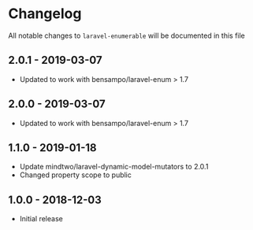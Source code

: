 # Changelog

All notable changes to `laravel-enumerable` will be documented in this file

## 2.0.1 - 2019-03-07
- Updated to work with bensampo/laravel-enum > 1.7

## 2.0.0 - 2019-03-07
- Updated to work with bensampo/laravel-enum > 1.7

## 1.1.0 - 2019-01-18

- Update mindtwo/laravel-dynamic-model-mutators to 2.0.1
- Changed property scope to public

## 1.0.0 - 2018-12-03

- Initial release
